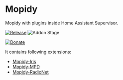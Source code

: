 # Mopidy

Mopidy with plugins inside Home Assistant Supervisor.

[![Release][release-badge]][release]
![Addon Stage][stage-badge]

[![Donate][donation-badge]][donation-url]

It contains following extensions:

* [Mopidy-Iris](https://github.com/jaedb/iris)
* [Mopidy-MPD](https://github.com/mopidy/mopidy-mpd)
* [Mopidy-RadioNet](https://github.com/plintx/mopidy-radionet)



[stage-badge]: https://img.shields.io/badge/Addon%20stage-stable-green.svg

[release-badge]: https://img.shields.io/badge/version-v2.2.1-blue.svg
[release]: https://github.com/Poeschl-HomeAssistant-Addons/mopidy/tree/v2.2.1

[donation-badge]: https://img.shields.io/badge/Buy%20me%20a%20coffee-%23d32f2f?logo=buy-me-a-coffee&style=for-the-badge&logoColor=white
[donation-url]: https://www.buymeacoffee.com/Poeschl

